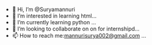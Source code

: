 - 👋 Hi, I’m @Suryamannuri
- 👀 I’m interested in learning html...
- 🌱 I’m currently learning python ...
- 💞️ I’m looking to collaborate on on for internshipd...
- 📫 How to reach me:mannurisurya002@gmail.com ...

<!---
Suryamannuri/Suryamannuri is a ✨ special ✨ repository because its `README.md` (this file) appears on your GitHub profile.
You can click the Preview link to take a look at your changes.
--->

